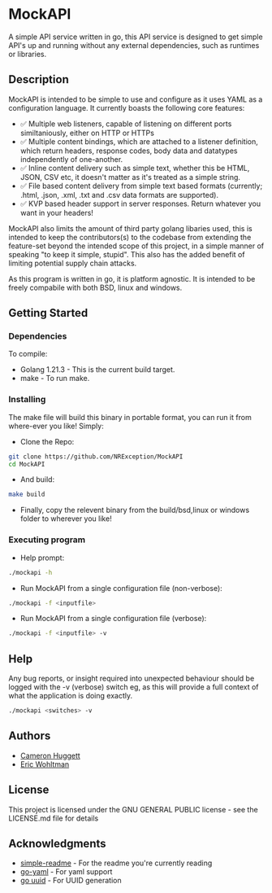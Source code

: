 # MockAPI

A simple API service written in go, this API service is designed to get simple API's up and running without any external dependencies, such as runtimes or libraries.

## Description

MockAPI is intended to be simple to use and configure as it uses YAML as a configuration language. It currently boasts the following core features:

* ✅ Multiple web listeners, capable of listening on different ports similtaniously, either on HTTP or HTTPs
* ✅ Multiple content bindings, which are attached to a listener definition, which return headers, response codes, body data and datatypes independently of one-another.
* ✅ Inline content delivery such as simple text, whether this be HTML, JSON, CSV etc, it doesn't matter as it's treated as a simple string.
* ✅ File based content delivery from simple text based formats (currently; .html, .json, .xml, .txt and .csv data formats are supported).
* ✅ KVP based header support in server responses. Return whatever you want in your headers!

MockAPI also limits the amount of third party golang libaries used, this is intended to keep the contributors(s) to the codebase from extending the feature-set beyond the intended scope of this project, in a simple manner of speaking "to keep it simple, stupid". This also has the added benefit of limiting potential supply chain attacks.

As this program is written in go, it is platform agnostic. It is intended to be freely compabile with both BSD, linux and windows.

## Getting Started

### Dependencies

To compile:

* Golang 1.21.3 - This is the current build target.
* make - To run make.

### Installing

The make file will build this binary in portable format, you can run it from where-ever you like! Simply:

* Clone the Repo:

```bash
git clone https://github.com/NRException/MockAPI
cd MockAPI
```
* And build:
```bash
make build
```

* Finally, copy the relevent binary from the build/bsd,linux or windows folder to wherever you like!

### Executing program

* Help prompt:
```bash
./mockapi -h
```

* Run MockAPI from a single configuration file (non-verbose):
```bash
./mockapi -f <inputfile>
```

* Run MockAPI from a single configuration file (verbose):
```bash
./mockapi -f <inputfile> -v
```

## Help
Any bug reports, or insight required into unexpected behaviour should be logged with the -v (verbose) switch eg, as this will provide a full context of what the application is doing exactly.
```bash
./mockapi <switches> -v
```
<todo> </todo>

## Authors
* [Cameron Huggett](https://github.com/NRException)
* [Eric Wohltman](https://github.com/ewohltman)

## License
This project is licensed under the GNU GENERAL PUBLIC license - see the LICENSE.md file for details

## Acknowledgments
* [simple-readme](https://gist.github.com/DomPizzie/7a5ff55ffa9081f2de27c315f5018afc#file-readme-template-md) - For the readme you're currently reading
* [go-yaml](https://github.com/go-yaml/yaml) - For yaml support
* [go uuid](https://github.com/google/uuid) - For UUID generation